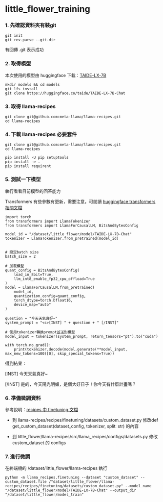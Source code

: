 # little_flower_training #


### 1. 先確認資料夾有裝git ###
```
git init
git rev-parse --git-dir
```
有回傳 .git 表示成功


### 2. 取得模型 ###
本次使用的模型由 huggingface 下載：[TAIDE-LX-7B](https://huggingface.co/taide/TAIDE-LX-7B-Chat  "TAIDE-LX-7B")
```
mkdir models && cd models
git lfs install
git clone https://huggingface.co/taide/TAIDE-LX-7B-Chat
```

### 3. 取得 llama-recipes ###
```
git clone git@github.com:meta-llama/llama-recipes.git
cd llama-recipes

```


### 4. 下載 llama-recipes 必要套件 ###
```
git clone git@github.com:meta-llama/llama-recipes.git
cd llama-recipes
```
```
pip install -U pip setuptools
pip install -e .
pip install requirent
```

### 5. 測試一下模型 ###
執行看看目前模型的回答能力 

Transformers 有些參數有更新，需要注意，可閱讀 [huggingface transformers 相關文檔](https://huggingface.co/docs/transformers/main/en/main_classes/quantization#transformers.BitsAndBytesConfig.llm_int8_enable_fp32_cpu_offload)
```
import torch
from transformers import LlamaTokenizer
from transformers import LlamaForCausalLM, BitsAndBytesConfig

model_id = "/dataset/little_flower/model/TAIDE-LX-7B-Chat"
tokenizer = LlamaTokenizer.from_pretrained(model_id)


# 設定batch size
batch_size = 2

# 加載模型
quant_config = BitsAndBytesConfig(
    load_in_8bit=True,
    llm_int8_enable_fp32_cpu_offload=True
)
model = LlamaForCausalLM.from_pretrained(
    model_id,
    quantization_config=quant_config,
    torch_dtype=torch.bfloat16,
    device_map="auto"
)

question = "今天天氣真好~"
system_prompt = "<s>[INST] " + question + " [/INST]"

# 使用tokenizer轉換prompt並送到模型
model_input = tokenizer(system_prompt, return_tensors="pt").to("cuda")

with torch.no_grad():
    print(tokenizer.decode(model.generate(**model_input, max_new_tokens=100)[0], skip_special_tokens=True))

```

得到結果：

[INST] 今天天氣真好~ 

[/INST] 是的，今天陽光明媚，是個大好日子！你今天有什麼計畫嗎？ 

### 6. 準備微調資料 ###
參考說明：[recipes 中 finetuning 文檔](https://github.com/meta-llama/llama-recipes/blob/main/recipes/finetuning/datasets/README.md)
+ 到 llama-recipes/recipes/finetuning/datasets/custom_dataset.py 修改def get_custom_dataset(dataset_config, tokenizer, split: str) 的內容

+ 到 little_flower/llama-recipes/src/llama_recipes/configs/datasets.py 修改 custom_dataset 的 configs


### 7. 進行微調 ###
在終端機的 /dataset/little_flower/llama-recipes 執行
```
python -m llama_recipes.finetuning --dataset "custom_dataset" --custom_dataset.file /"dataset/little_flower/llama-recipes/recipes/finetuning/datasets/custom_dataset.py" --model_name "/dataset/little_flower/model/TAIDE-LX-7B-Chat" --output_dir "/dataset/little_flower/model_train"
```

